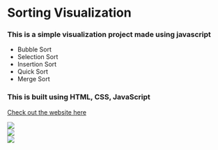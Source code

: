 # Sorting Visualization
### This is a simple visualization project made using javascript 
- Bubble Sort 
- Selection Sort
- Insertion Sort
- Quick Sort
- Merge Sort

### This is built using HTML, CSS, JavaScript <br/>

[Check out the website here](https://rounakraj401.github.io/Sortify/)

<img src="img/img1.png"> <br/>
<img src="img/img2.png"> <br/>
<img src="img/img3.png"> <br/>
